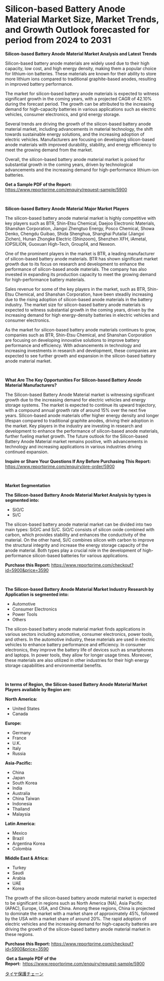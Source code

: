 <p><h1>Silicon-based Battery Anode Material Market Size, Market Trends, and Growth Outlook forecasted for period from 2024 to 2031</h1></p><p><strong>Silicon-based Battery Anode Material Market Analysis and Latest Trends</strong></p>
<p><p>Silicon-based battery anode materials are widely used due to their high capacity, low cost, and high energy density, making them a popular choice for lithium-ion batteries. These materials are known for their ability to store more lithium ions compared to traditional graphite-based anodes, resulting in improved battery performance.</p><p>The market for silicon-based battery anode materials is expected to witness significant growth in the coming years, with a projected CAGR of 42.10% during the forecast period. The growth can be attributed to the increasing demand for high-capacity batteries in various applications such as electric vehicles, consumer electronics, and grid energy storage.</p><p>Several trends are driving the growth of the silicon-based battery anode material market, including advancements in material technology, the shift towards sustainable energy solutions, and the increasing adoption of electric vehicles. Manufacturers are focusing on developing silicon-based anode materials with improved durability, stability, and energy efficiency to meet the growing demand from the market.</p><p>Overall, the silicon-based battery anode material market is poised for substantial growth in the coming years, driven by technological advancements and the increasing demand for high-performance lithium-ion batteries.</p></p>
<p><strong>Get a Sample PDF of the Report:&nbsp;</strong> <a href="https://www.reportprime.com/enquiry/request-sample/5900">https://www.reportprime.com/enquiry/request-sample/5900</a></p>
<p>&nbsp;</p>
<p><strong>Silicon-based Battery Anode Material Major Market Players</strong></p>
<p><p>The silicon-based battery anode material market is highly competitive with key players such as BTR, Shin-Etsu Chemical, Daejoo Electronic Materials, Shanshan Corporation, Jiangxi Zhengtuo Energy, Posco Chemical, Showa Denko, Chengdu Guibao, Shida Shenghua, Shanghai Putailai (Jiangxi Zichen), Hunan Zhongke Electric (Shinzoom), Shenzhen XFH, iAmetal, IOPSILION, Guoxuan High-Tech, Group14, and Nexeon.</p><p>One of the prominent players in the market is BTR, a leading manufacturer of silicon-based battery anode materials. BTR has shown significant market growth due to its focus on research and development to enhance the performance of silicon-based anode materials. The company has also invested in expanding its production capacity to meet the growing demand for high-performance battery materials.</p><p>Sales revenue for some of the key players in the market, such as BTR, Shin-Etsu Chemical, and Shanshan Corporation, have been steadily increasing due to the rising adoption of silicon-based anode materials in the battery industry. The market size for silicon-based battery anode materials is expected to witness substantial growth in the coming years, driven by the increasing demand for high energy-density batteries in electric vehicles and consumer electronics.</p><p>As the market for silicon-based battery anode materials continues to grow, companies such as BTR, Shin-Etsu Chemical, and Shanshan Corporation are focusing on developing innovative solutions to improve battery performance and efficiency. With advancements in technology and increasing investments in research and development, these companies are expected to see further growth and expansion in the silicon-based battery anode material market.</p></p>
<p>&nbsp;</p>
<p><strong>What Are The Key Opportunities For Silicon-based Battery Anode Material Manufacturers?</strong></p>
<p><p>The Silicon-based Battery Anode Material market is witnessing significant growth due to the increasing demand for electric vehicles and energy storage systems. The market is expected to continue its upward trajectory, with a compound annual growth rate of around 15% over the next five years. Silicon-based anode materials offer higher energy density and longer lifespan compared to traditional graphite anodes, driving their adoption in the market. Key players in the industry are investing in research and development to enhance the performance of silicon-based anode materials, further fueling market growth. The future outlook for the Silicon-based Battery Anode Material market remains positive, with advancements in technology and increasing applications in various industries driving continued expansion.</p></p>
<p><strong>Inquire or Share Your Questions If Any Before Purchasing This Report:</strong> <a href="https://www.reportprime.com/enquiry/pre-order/5900">https://www.reportprime.com/enquiry/pre-order/5900</a></p>
<p>&nbsp;</p>
<p><strong>Market Segmentation</strong></p>
<p><strong>The Silicon-based Battery Anode Material Market Analysis by types is segmented into:</strong></p>
<p><ul><li>SiO/C</li><li>Si/C</li></ul></p>
<p><p>The silicon-based battery anode material market can be divided into two main types: SiO/C and Si/C. SiO/C consists of silicon oxide combined with carbon, which provides stability and enhances the conductivity of the material. On the other hand, Si/C combines silicon with carbon to improve the structural integrity and increase the energy storage capacity of the anode material. Both types play a crucial role in the development of high-performance silicon-based batteries for various applications.</p></p>
<p><strong>Purchase this Report:&nbsp;</strong><a href="https://www.reportprime.com/checkout?id=5900&price=3590">https://www.reportprime.com/checkout?id=5900&price=3590</a></p>
<p>&nbsp;</p>
<p><strong>The Silicon-based Battery Anode Material Market Industry Research by Application is segmented into:</strong></p>
<p><ul><li>Automotive</li><li>Consumer Electronics</li><li>Power Tools</li><li>Others</li></ul></p>
<p><p>The silicon-based battery anode material market finds applications in various sectors including automotive, consumer electronics, power tools, and others. In the automotive industry, these materials are used in electric vehicles to enhance battery performance and efficiency. In consumer electronics, they improve the battery life of devices such as smartphones and laptops. In power tools, they allow for longer usage times. Moreover, these materials are also utilized in other industries for their high energy storage capabilities and environmental benefits.</p></p>
<p>&nbsp;</p>
<p><strong>In terms of Region, the Silicon-based Battery Anode Material Market Players available by Region are:</strong></p>
<p>
    <p> <strong> North America: </strong>
        <ul>
            <li>United States</li>
            <li>Canada</li>
        </ul>
        </p> 
    <p> <strong> Europe: </strong>
        <ul>
            <li>Germany</li>
            <li>France</li>
            <li>U.K.</li>
            <li>Italy</li>
            <li>Russia</li>
        </ul>
        </p> 
    <p> <strong> Asia-Pacific: </strong>
        <ul>
            <li>China</li>
            <li>Japan</li>
            <li>South Korea</li>
            <li>India</li>
            <li>Australia</li>
            <li>China Taiwan</li>
            <li>Indonesia</li>
            <li>Thailand</li>
            <li>Malaysia</li>
        </ul>
        </p> 
    <p> <strong> Latin America: </strong>
        <ul>
            <li>Mexico</li>
            <li>Brazil</li>
            <li>Argentina Korea</li>
            <li>Colombia</li>
        </ul>
        </p> 
    <p> <strong> Middle East & Africa: </strong>
        <ul>
            <li>Turkey</li>
            <li>Saudi</li>
            <li>Arabia</li>
            <li>UAE</li>
            <li>Korea</li>
        </ul>
    </p>
    </p>
<p><p>The growth of the silicon-based battery anode material market is expected to be significant in regions such as North America (NA), Asia Pacific (APAC), Europe, USA, and China. Among these regions, China is projected to dominate the market with a market share of approximately 45%, followed by the USA with a market share of around 20%. The rapid adoption of electric vehicles and the increasing demand for high-capacity batteries are driving the growth of the silicon-based battery anode material market in these regions.</p></p>
<p><strong>Purchase this Report: </strong><a href="https://www.reportprime.com/checkout?id=5900&price=3590">https://www.reportprime.com/checkout?id=5900&price=3590</a></p>
<p>&nbsp;<strong>Get a Sample PDF of the Report:&nbsp;&nbsp;</strong><a href="https://www.reportprime.com/enquiry/request-sample/5900">https://www.reportprime.com/enquiry/request-sample/5900</a></p>
<p><strong></strong></p>
<p><p><a href="https://github.com/SantosDicki04/Market-Research-Report-List-1/blob/main/450387117197.md">タイヤ保護チェーン</a></p></p>
